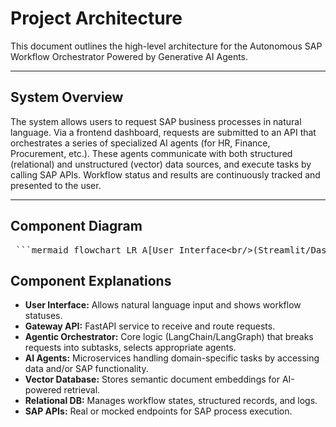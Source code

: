 # Project Architecture

This document outlines the high-level architecture for the Autonomous SAP Workflow Orchestrator Powered by Generative AI Agents.

---

## System Overview

The system allows users to request SAP business processes in natural language. Via a frontend dashboard, requests are submitted to an API that orchestrates a series of specialized AI agents (for HR, Finance, Procurement, etc.). These agents communicate with both structured (relational) and unstructured (vector) data sources, and execute tasks by calling SAP APIs. Workflow status and results are continuously tracked and presented to the user.

---

## Component Diagram

<pre> ```mermaid flowchart LR A[User Interface&lt;br/&gt;(Streamlit/Dash/React)] B[Gateway API&lt;br/&gt;(FastAPI)] C[Agentic Orchestrator&lt;br/&gt;(LangChain/LangGraph)] D1[AI Agent - HR Domain] D2[AI Agent - Finance Domain] D3[AI Agent - Procurement Domain] E1[Vector Database&lt;br/&gt;(FAISS/Pinecone)] E2[Relational DB&lt;br/&gt;(PostgreSQL)] F[SAP/BTP APIs or Mock Services] A --> B B --> C C --> D1 C --> D2 C --> D3 D1 --> E1 D2 --> E1 D3 --> E1 D1 --> E2 D2 --> E2 D3 --> E2 D1 --> F D2 --> F D3 --> F C --> E2 ``` </pre>
## Component Explanations

- **User Interface:** Allows natural language input and shows workflow statuses.
- **Gateway API:** FastAPI service to receive and route requests.
- **Agentic Orchestrator:** Core logic (LangChain/LangGraph) that breaks requests into subtasks, selects appropriate agents.
- **AI Agents:** Microservices handling domain-specific tasks by accessing data and/or SAP functionality.
- **Vector Database:** Stores semantic document embeddings for AI-powered retrieval.
- **Relational DB:** Manages workflow states, structured records, and logs.
- **SAP APIs:** Real or mocked endpoints for SAP process execution.
